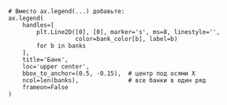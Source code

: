    # Вместо ax.legend(...) добавьте:
    ax.legend(
        handles=[
            plt.Line2D([0], [0], marker='s', ms=8, linestyle='',
                       color=bank_color[b], label=b)
            for b in banks
        ],
        title='Банк',
        loc='upper center',
        bbox_to_anchor=(0.5, -0.15),  # центр под осями X
        ncol=len(banks),              # все банки в один ряд
        frameon=False
    )
